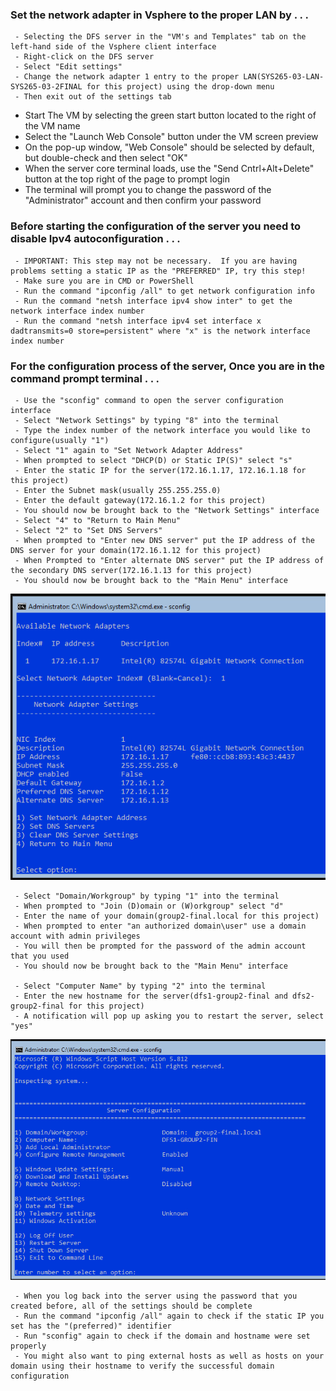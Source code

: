 ### Set the network adapter in Vsphere to the proper LAN by . . .
     - Selecting the DFS server in the "VM's and Templates" tab on the left-hand side of the Vsphere client interface
     - Right-click on the DFS server
     - Select "Edit settings"
     - Change the network adapter 1 entry to the proper LAN(SYS265-03-LAN-SYS265-03-2FINAL for this project) using the drop-down menu
     - Then exit out of the settings tab

- Start The VM by selecting the green start button located to the right of the VM name
- Select the "Launch Web Console" button under the VM screen preview
- On the pop-up window, "Web Console" should be selected by default, but double-check and then select "OK"
- When the server core terminal loads, use the "Send Cntrl+Alt+Delete" button at the top right of the page to prompt login
- The terminal will prompt you to change the password of the "Administrator" account and then confirm your password

### Before starting the configuration of the server you need to disable Ipv4 autoconfiguration . . .
     - IMPORTANT: This step may not be necessary.  If you are having problems setting a static IP as the "PREFERRED" IP, try this step!
     - Make sure you are in CMD or PowerShell
     - Run the command "ipconfig /all" to get network configuration info
     - Run the command "netsh interface ipv4 show inter" to get the network interface index number
     - Run the command "netsh interface ipv4 set interface x dadtransmits=0 store=persistent" where "x" is the network interface index number

### For the configuration process of the server, Once you are in the command prompt terminal . . .
     - Use the "sconfig" command to open the server configuration interface
     - Select "Network Settings" by typing "8" into the terminal
     - Type the index number of the network interface you would like to configure(usually "1")
     - Select "1" again to "Set Network Adapter Address"
     - When prompted to select "DHCP(D) or Static IP(S)" select "s"
     - Enter the static IP for the server(172.16.1.17, 172.16.1.18 for this project)
     - Enter the Subnet mask(usually 255.255.255.0)
     - Enter the default gateway(172.16.1.2 for this project)
     - You should now be brought back to the "Network Settings" interface
     - Select "4" to "Return to Main Menu"
     - Select "2" to "Set DNS Servers"
     - When prompted to "Enter new DNS server" put the IP address of the DNS server for your domain(172.16.1.12 for this project)
     - When Prompted to "Enter alternate DNS server" put the IP address of the secondary DNS server(172.16.1.13 for this project)
     - You should now be brought back to the "Main Menu" interface

![](https://github.com/CameronAuler/Group2-Final-Project/blob/2890aff826e32c77dd64a0d043109e2476ec0ce2/system-configuration/mgmt2/dfs%20sconfig%20net.PNG)

     - Select "Domain/Workgroup" by typing "1" into the terminal
     - When prompted to "Join (D)omain or (W)orkgroup" select "d"
     - Enter the name of your domain(group2-final.local for this project)
     - When prompted to enter "an authorized domain\user" use a domain account with admin privileges
     - You will then be prompted for the password of the admin account that you used
     - You should now be brought back to the "Main Menu" interface

     - Select "Computer Name" by typing "2" into the terminal
     - Enter the new hostname for the server(dfs1-group2-final and dfs2-group2-final for this project)
     - A notification will pop up asking you to restart the server, select "yes"

![](https://github.com/CameronAuler/Group2-Final-Project/blob/2890aff826e32c77dd64a0d043109e2476ec0ce2/system-configuration/mgmt2/dfs%20sconfig%20main.PNG)

     - When you log back into the server using the password that you created before, all of the settings should be complete
     - Run the command "ipconfig /all" again to check if the static IP you set has the "(preferred)" identifier
     - Run "sconfig" again to check if the domain and hostname were set properly
     - You might also want to ping external hosts as well as hosts on your domain using their hostname to verify the successful domain configuration